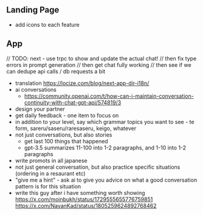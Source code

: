 ## Landing Page
- add icons to each feature

## App
// TODO: next - use trpc to show and update the actual chat!
// then fix type errors in prompt generation
// then get chat fully working
// then see if we can dedupe api calls / db requests a bit

- translation https://locize.com/blog/next-app-dir-i18n/
- ai conversations
  - https://community.openai.com/t/how-can-i-maintain-conversation-continuity-with-chat-gpt-api/574819/3
- design your partner
- get daily feedback - one item to focus on
- in addition to your level, say which grammar topics you want to see - te form, sareru/saseru/raresaseru, keigo, whatever
- not just conversations, but also stories
  - get last 100 things that happened
  - gpt-3.5 summarizes 11-100 into 1-2 paragraphs, and 1-10 into 1-2 paragraphs
- write promots in all japanese
- not just general conversation, but also practice specific situations (ordering in a resaurant etc)
- "give me a hint" - ask ai to give you advice on what a good conversation pattern is for this situation
- write this guy after i have something worth showing https://x.com/moinbukh/status/1729555655776759851 https://x.com/NayanKad/status/1805259624892768462